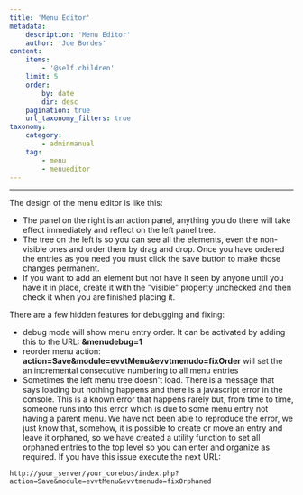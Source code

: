 ```yaml
---
title: 'Menu Editor'
metadata:
    description: 'Menu Editor'
    author: 'Joe Bordes'
content:
    items:
        - '@self.children'
    limit: 5
    order:
        by: date
        dir: desc
    pagination: true
    url_taxonomy_filters: true
taxonomy:
    category:
        - adminmanual
    tag:
        - menu
        - menueditor
---
```

---
The design of the menu editor is like this:

-   The panel on the right is an action panel, anything you do there will take effect immediately and reflect on the left panel tree.
-   The tree on the left is so you can see all the elements, even the non-visible ones and order them by drag and drop. Once you have ordered the entries as you need you must click the save button to make those changes permanent.
-   If you want to add an element but not have it seen by anyone until you have it in place, create it with the "visible" property unchecked and then check it when you are finished placing it.

There are a few hidden features for debugging and fixing:

-   debug mode will show menu entry order. It can be activated by adding this to the URL: **&menudebug=1**
-   reorder menu action:
**action=Save&module=evvtMenu&evvtmenudo=fixOrder** will set the an incremental consecutive numbering to all menu entries
-   Sometimes the left menu tree doesn't load. There is a message that says loading but nothing happens and there is a javascript error in the console. This is a known error that happens rarely but, from time to time, someone runs into this error which is due to some menu entry not having a parent menu. We have not been able to reproduce the error, we just know that, somehow, it is possible to create or move an entry and leave it orphaned, so we have created a utility function to set all orphaned entries to the top level so you can enter and organize as required. If you have this issue execute the next URL:

```
http://your_server/your_corebos/index.php?action=Save&module=evvtMenu&evvtmenudo=fixOrphaned
```

